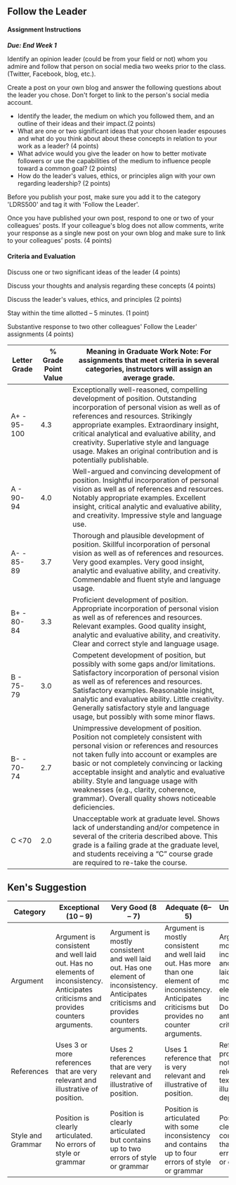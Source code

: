 

## Follow the Leader

#### Assignment Instructions

_**Due: End Week 1**_

Identify an opinion leader \(could be from your field or not\) whom you admire and follow that person on social media two weeks prior to the class. \(Twitter, Facebook, blog, etc.\).

Create a post on your own blog and answer the following questions about the leader you chose. Don't forget to link to the person's social media account.

* Identify the leader, the medium on which you followed them, and an outline of their ideas and their impact.\(2 points\)
* What are one or two significant ideas that your chosen leader espouses and what do you think about about these concepts in relation to your work as a leader? \(4 points\)
* What advice would you give the leader on how to better motivate followers or use the capabilities of the medium to influence people toward a common goal? \(2 points\)
* How do the leader's values, ethics, or principles align with your own regarding leadership? \(2 points\)

Before you publish your post, make sure you add it to the category 'LDRS500' and tag it with 'Follow the Leader'.

Once you have published your own post, respond to one or two of your colleagues' posts. If your colleague's blog does not allow comments, write your response as a single new post on your own blog and make sure to link to your colleagues' posts. \(4 points\)

#### **Criteria and Evaluation**

Discuss one or two significant ideas of the leader \(4 points\)

Discuss your thoughts and analysis regarding these concepts \(4 points\)

Discuss the leader's values, ethics, and principles \(2 points\)

Stay within the time allotted – 5 minutes. \(1 point\)

Substantive response to two other colleagues' Follow the Leader' assignments \(4 points\)

| Letter Grade | %  Grade Point Value | Meaning in Graduate Work Note: For assignments that meet criteria in several categories, instructors will assign an average grade. |
| --- | --- | --- |
| A+ - 95-100 | 4.3 | Exceptionally well-reasoned, compelling development of position. Outstanding incorporation of personal vision as well as of references and resources. Strikingly appropriate examples. Extraordinary insight, critical analytical and evaluative ability, and creativity. Superlative style and language usage. Makes an original contribution and is potentially publishable. |
| A - 90-94 | 4.0 | Well-argued and convincing development of position. Insightful incorporation of personal vision as well as of references and resources. Notably appropriate examples. Excellent insight, critical analytic and evaluative ability, and creativity. Impressive style and language use. |
| A- - 85-89 | 3.7 | Thorough and plausible development of position. Skillful incorporation of personal vision as well as of references and resources. Very good examples. Very good insight, analytic and evaluative ability, and creativity. Commendable and fluent style and language usage. |
| B+ - 80-84 | 3.3 | Proficient development of position. Appropriate incorporation of personal vision as well as of references and resources. Relevant examples. Good quality insight, analytic and evaluative ability, and creativity. Clear and correct style and language usage. |
| B - 75-79 | 3.0 | Competent development of position, but possibly with some gaps and/or limitations. Satisfactory incorporation of personal vision as well as of references and resources. Satisfactory examples. Reasonable insight, analytic and evaluative ability. Little creativity. Generally satisfactory style and language usage, but possibly with some minor flaws. |
| B- - 70-74 | 2.7 | Unimpressive development of position. Position not completely consistent with personal vision or references and resources not taken fully into account or examples are basic or not completely convincing or lacking acceptable insight and analytic and evaluative ability. Style and language usage with weaknesses \(e.g., clarity, coherence, grammar\). Overall quality shows noticeable deficiencies. |
| C &lt;70 | 2.0 | Unacceptable work at graduate level. Shows lack of understanding and/or competence in several of the criteria described above. This grade is a failing grade at the graduate level, and students receiving a “C” course grade are required to re-take the course. |

## Ken's Suggestion

|Category|Exceptional \(10 – 9\)|Very Good \(8 – 7\)|Adequate \(6–5\)|Unsatisfactory \(&lt; 5\)|   
| ---| --- | --- | --- | ---|  
|Argument|Argument is consistent and well laid out. Has no elements of inconsistency. Anticipates criticisms and provides counters arguments.|Argument is mostly  consistent and well laid out. Has one element of inconsistency. Anticipates criticisms and provides counters arguments.|Argument is mostly  consistent and well laid out. Has more than one element of inconsistency. Anticipates criticisms but provides no counter arguments.|Argument is mostly  inconsistent and not well laid out. Has more than one element of inconsistency. Does not anticipate criticisms.|
|References|Uses 3 or more references that are very relevant and illustrative of position.|Uses 2 references that are very relevant and illustrative of position.|Uses 1 reference that is very relevant and illustrative of position.|References provided are not very relevant and text does not illustrate a deposition.|
|Style and Grammar|Position is clearly articulated. No errors of style or grammar|Position is clearly articulated but contains up to two errors of style or grammar|Position is articulated with some inconsistency and contains up to four errors of style or grammar|Position is not clear and contains more than four errors of style or grammar|

